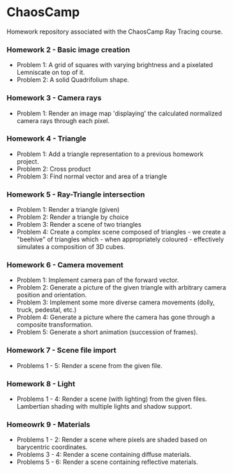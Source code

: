 # ChaosCamp
Homework repository associated with the ChaosCamp Ray Tracing course.

### Homework 2 - Basic image creation
  - Problem 1: A grid of squares with varying brightness and a pixelated Lemniscate on top of it.
  - Problem 2: A solid Quadrifolium shape.

### Homework 3 - Camera rays
 - Problem 1: Render an image map 'displaying' the calculated normalized camera rays through each pixel.

### Homework 4 - Triangle
 - Problem 1: Add a triangle representation to a previous homework project.
 - Problem 2: Cross product
 - Problem 3: Find normal vector and area of a triangle

### Homework 5 - Ray-Triangle intersection
 - Problem 1: Render a triangle (given)
 - Problem 2: Render a triangle by choice
 - Problem 3: Render a scene of two triangles
 - Problem 4: Create a complex scene composed of triangles - we create a "beehive" of triangles which - when appropriately coloured - effectively simulates a composition of 3D cubes.

### Homework 6 - Camera movement
 - Problem 1: Implement camera pan of the forward vector.
 - Problem 2: Generate a picture of the given triangle with arbitrary camera position and orientation.
 - Problem 3: Implement some more diverse camera movements (dolly, truck, pedestal, etc.)
 - Problem 4: Generate a picture where the camera has gone through a composite transformation.
 - Problem 5: Generate a short animation (succession of frames).

### Homework 7 - Scene file import
 - Problems 1 - 5: Render a scene from the given file.

### Homework 8 - Light
 - Problems 1 - 4: Render a scene (with lighting) from the given files. Lambertian shading with multiple lights and shadow support.

### Homeowrk 9 - Materials
 - Problems 1 - 2: Render a scene where pixels are shaded based on barycentric coordinates.
 - Problems 3 - 4: Render a scene containing diffuse materials.
 - Problems 5 - 6: Render a scene containing reflective materials.
